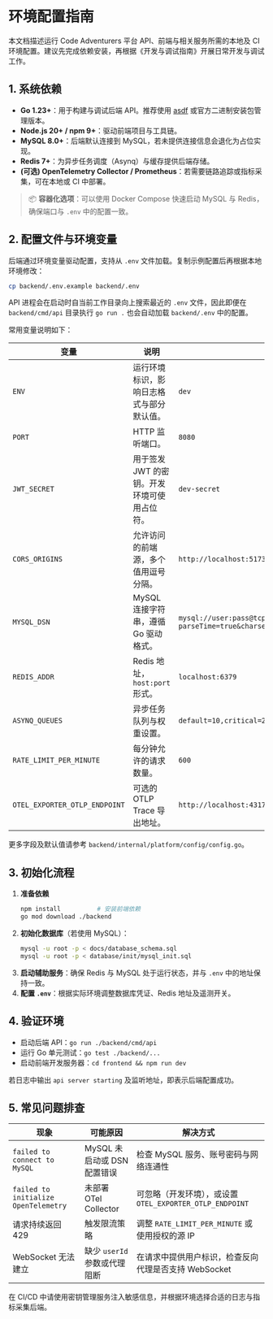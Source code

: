 # 环境配置指南

本文档描述运行 Code Adventurers 平台 API、前端与相关服务所需的本地及 CI 环境配置。建议先完成依赖安装，再根据《开发与调试指南》开展日常开发与调试工作。

## 1. 系统依赖

- **Go 1.23+**：用于构建与调试后端 API。推荐使用 [asdf](https://asdf-vm.com) 或官方二进制安装包管理版本。
- **Node.js 20+ / npm 9+**：驱动前端项目与工具链。
- **MySQL 8.0+**：后端默认连接到 MySQL，若未提供连接信息会退化为占位实现。
- **Redis 7+**：为异步任务调度（Asynq）与缓存提供后端存储。
- **(可选) OpenTelemetry Collector / Prometheus**：若需要链路追踪或指标采集，可在本地或 CI 中部署。

> 📦 **容器化选项**：可以使用 Docker Compose 快速启动 MySQL 与 Redis，确保端口与 `.env` 中的配置一致。

## 2. 配置文件与环境变量

后端通过环境变量驱动配置，支持从 `.env` 文件加载。复制示例配置后再根据本地环境修改：

```bash
cp backend/.env.example backend/.env
```

API 进程会在启动时自当前工作目录向上搜索最近的 `.env` 文件，因此即便在 `backend/cmd/api` 目录执行 `go run .` 也会自动加载 `backend/.env` 中的配置。

常用变量说明如下：

| 变量 | 说明 | 示例 |
| --- | --- | --- |
| `ENV` | 运行环境标识，影响日志格式与部分默认值。 | `dev` |
| `PORT` | HTTP 监听端口。 | `8080` |
| `JWT_SECRET` | 用于签发 JWT 的密钥。开发环境可使用占位符。 | `dev-secret` |
| `CORS_ORIGINS` | 允许访问的前端源，多个值用逗号分隔。 | `http://localhost:5173` |
| `MYSQL_DSN` | MySQL 连接字符串，遵循 Go 驱动格式。 | `mysql://user:pass@tcp(localhost:3306)/code_adventurers?parseTime=true&charset=utf8mb4` |
| `REDIS_ADDR` | Redis 地址，`host:port` 形式。 | `localhost:6379` |
| `ASYNQ_QUEUES` | 异步任务队列与权重设置。 | `default=10,critical=20` |
| `RATE_LIMIT_PER_MINUTE` | 每分钟允许的请求数量。 | `600` |
| `OTEL_EXPORTER_OTLP_ENDPOINT` | 可选的 OTLP Trace 导出地址。 | `http://localhost:4317` |

更多字段及默认值请参考 `backend/internal/platform/config/config.go`。

## 3. 初始化流程

1. **准备依赖**
   ```bash
   npm install          # 安装前端依赖
   go mod download ./backend
   ```
2. **初始化数据库**（若使用 MySQL）：
   ```bash
   mysql -u root -p < docs/database_schema.sql
   mysql -u root -p < database/init/mysql_init.sql
   ```
3. **启动辅助服务**：确保 Redis 与 MySQL 处于运行状态，并与 `.env` 中的地址保持一致。
4. **配置 `.env`**：根据实际环境调整数据库凭证、Redis 地址及遥测开关。

## 4. 验证环境

- 启动后端 API：`go run ./backend/cmd/api`
- 运行 Go 单元测试：`go test ./backend/...`
- 启动前端开发服务器：`cd frontend && npm run dev`

若日志中输出 `api server starting` 及监听地址，即表示后端配置成功。

## 5. 常见问题排查

| 现象 | 可能原因 | 解决方式 |
| --- | --- | --- |
| `failed to connect to MySQL` | MySQL 未启动或 DSN 配置错误 | 检查 MySQL 服务、账号密码与网络连通性 |
| `failed to initialize OpenTelemetry` | 未部署 OTel Collector | 可忽略（开发环境），或设置 `OTEL_EXPORTER_OTLP_ENDPOINT` |
| 请求持续返回 429 | 触发限流策略 | 调整 `RATE_LIMIT_PER_MINUTE` 或使用授权的源 IP |
| WebSocket 无法建立 | 缺少 `userId` 参数或代理阻断 | 在请求中提供用户标识，检查反向代理是否支持 WebSocket |

在 CI/CD 中请使用密钥管理服务注入敏感信息，并根据环境选择合适的日志与指标采集后端。
